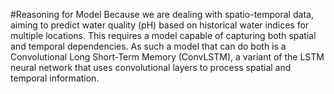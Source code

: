 #Reasoning for Model
Because we are dealing with spatio-temporal data, aiming to predict water quality (pH) based on historical water indices for multiple locations. This requires a model capable of capturing both spatial and temporal dependencies. As such a model that can do both is a Convolutional Long Short-Term Memory (ConvLSTM), a variant of the LSTM neural network that uses convolutional layers to process spatial and temporal information.
